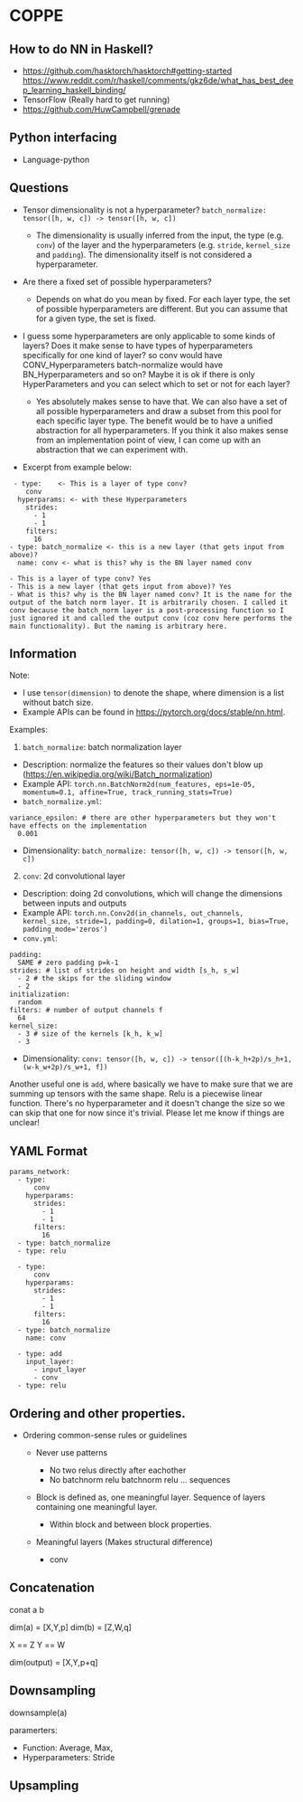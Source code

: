 # COPPE


## How to do NN in Haskell? 

- https://github.com/hasktorch/hasktorch#getting-started
  https://www.reddit.com/r/haskell/comments/gkz6de/what_has_best_deep_learning_haskell_binding/
- TensorFlow (Really hard to get running) 
- https://github.com/HuwCampbell/grenade

## Python interfacing 
- Language-python


## Questions

  - Tensor dimensionality is not a hyperparameter?
   `batch_normalize: tensor([h, w, c]) -> tensor([h, w, c])`
    - The dimensionality is usually inferred from the input, the type (e.g. `conv`) of the layer and the hyperparameters (e.g. `stride`, `kernel_size` and `padding`). The dimensionality itself is not considered a hyperparameter.

  - Are there a fixed set of possible hyperparameters?
    - Depends on what do you mean by fixed. For each layer type, the set of possible hyperparameters are different. But you can assume that for a given type, the set is fixed.

  - I guess some hyperparameters are only applicable to some kinds of layers?
    Does it make sense to have types of hyperparameters specifically
    for one kind of layer?
    so conv would have CONV_Hyperparameters
       batch-normalize would have BN_Hyperparameters
       and so on?
    Maybe it is ok if there is only HyperParameters and you can
    select which to set or not for each layer?
    - Yes absolutely makes sense to have that. We can also have a set of all possible hyperparameters and draw a subset from this pool for each specific layer type. The benefit would be to have a unified abstraction for all hyperparameters. If you think it also makes sense from an implementation point of view, I can come up with an abstraction that we can experiment with.

  - Excerpt from example below:
  ```
   - type:    <- This is a layer of type conv?
      conv
    hyperparams: <- with these Hyperparameters
      strides:
        - 1
        - 1
      filters:
        16
  - type: batch_normalize <- this is a new layer (that gets input from above)?
    name: conv <- what is this? why is the BN layer named conv
  ```
    - This is a layer of type conv? Yes
    - This is a new layer (that gets input from above)? Yes
    - What is this? why is the BN layer named conv? It is the name for the output of the batch norm layer. It is arbitrarily chosen. I called it conv because the batch_norm layer is a post-processing function so I just ignored it and called the output conv (coz conv here performs the main functionality). But the naming is arbitrary here.



## Information
Note:
- I use `tensor(dimension)` to denote the shape, where dimension is a list without batch size.
- Example APIs can be found in https://pytorch.org/docs/stable/nn.html.

Examples:
1. `batch_normalize`: batch normalization layer
- Description: normalize the features so their values don't blow up (https://en.wikipedia.org/wiki/Batch_normalization)
- Example API: `torch.nn.BatchNorm2d(num_features, eps=1e-05, momentum=0.1, affine=True, track_running_stats=True)`
- `batch_normalize.yml`:
```
variance_epsilon: # there are other hyperparameters but they won't have effects on the implementation
  0.001
```
- Dimensionality: `batch_normalize: tensor([h, w, c]) -> tensor([h, w, c])`

2. `conv`: 2d convolutional layer
- Description: doing 2d convolutions, which will change the dimensions between inputs and outputs
- Example API: `torch.nn.Conv2d(in_channels, out_channels, kernel_size, stride=1, padding=0, dilation=1, groups=1, bias=True, padding_mode='zeros')`
- `conv.yml`:
```
padding:
  SAME # zero padding p=k-1
strides: # list of strides on height and width [s_h, s_w]
  - 2 # the skips for the sliding window
  - 2
initialization:
  random
filters: # number of output channels f
  64
kernel_size:
  - 3 # size of the kernels [k_h, k_w]
  - 3
```
- Dimensionality: `conv: tensor([h, w, c]) -> tensor([(h-k_h+2p)/s_h+1, (w-k_w+2p)/s_w+1, f])`

Another useful one is `add`, where basically we have to make sure that we are summing up tensors with the same shape. Relu is a piecewise linear function. There's no hyperparameter and it doesn't change the size so we can skip that one for now since it's trivial.
Please let me know if things are unclear!



## YAML Format

```
params_network:
  - type:
      conv
    hyperparams:
      strides:
        - 1
        - 1
      filters:
        16
  - type: batch_normalize
  - type: relu

  - type:
      conv
    hyperparams:
      strides:
        - 1
        - 1
      filters:
        16
  - type: batch_normalize
    name: conv

  - type: add
    input_layer:
      - input_layer
      - conv
  - type: relu
```


## Ordering and other properties.


- Ordering common-sense rules or guidelines

  - Never use patterns 
    - No two relus directly after eachother
    - No batchnorm relu batchnorm relu ... sequences
   

  - Block is defined as, one meaningful layer.
    Sequence of layers containing one meaningful layer.
    - Within block and between block properties. 

  - Meaningful layers (Makes structural difference)
    - conv 

## Concatenation

conat a b

dim(a) = [X,Y,p]
dim(b) = [Z,W,q]

X == Z
Y == W

dim(output) = [X,Y,p+q]


## Downsampling

downsample(a)

paramerters:
- Function: Average, Max, 
- Hyperparameters: Stride 


## Upsampling
